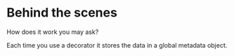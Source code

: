 # Behind the scenes

How does it work you may ask?

Each time you use a decorator it stores the data in a global metadata object.
